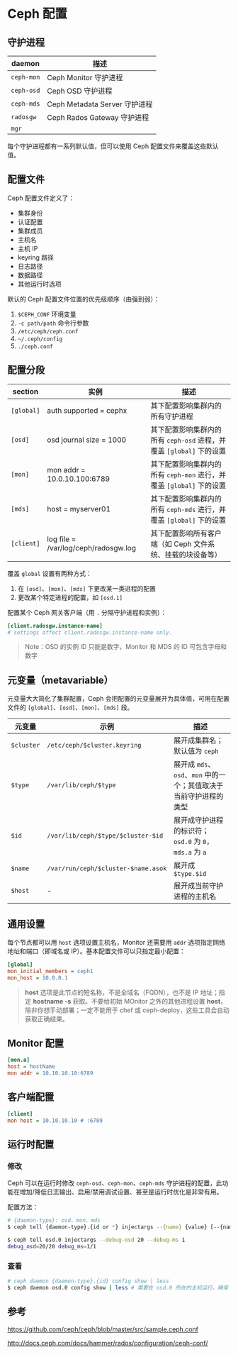 # Ceph 配置

## 守护进程

| daemon     | 描述                          |
| ---------- | ----------------------------- |
| `ceph-mon` | Ceph Monitor 守护进程         |
| `ceph-osd` | Ceph OSD 守护进程             |
| `ceph-mds` | Ceph Metadata Server 守护进程 |
| `radosgw`  | Ceph Rados Gateway 守护进程   |
| `mgr`      |                               |

每个守护进程都有一系列默认值，但可以使用 Ceph 配置文件来覆盖这些默认值。

## 配置文件

Ceph 配置文件定义了：

* 集群身份
* 认证配置
* 集群成员
* 主机名
* 主机 IP
* keyring 路径
* 日志路径
* 数据路径
* 其他运行时选项

默认的 Ceph 配置文件位置的优先级顺序（由强到弱）：

1. `$CEPH_CONF` 环境变量
2. `-c path/path` 命令行参数
3. `/etc/ceph/ceph.conf`
4. `~/.ceph/config`
5. `./ceph.conf`

## 配置分段

| section    | 实例                                 | 描述                                                                 |
| ---------- | ------------------------------------ | -------------------------------------------------------------------- |
| `[global]` | auth supported = cephx               | 其下配置影响集群内的所有守护进程                                     |
| `[osd]`    | osd journal size = 1000              | 其下配置影响集群内的所有 `ceph-osd` 进程，并覆盖 `[global]` 下的设置 |
| `[mon]`    | mon addr = 10.0.10.100:6789          | 其下配置影响集群内的所有 `ceph-mon` 进行，并覆盖 `[global]` 下的设置 |
| `[mds]`    | host = myserver01                    | 其下配置影响集群内的所有 `ceph-mds` 进行，并覆盖 `[global]` 下的设置 |
| `[client]` | log file = /var/log/ceph/radosgw.log | 其下配置影响所有客户端（如 Ceph 文件系统、挂载的块设备等）           |

覆盖 `global` 设置有两种方式：

1. 在 `[osd]`、`[mon]`、`[mds]` 下更改某一类进程的配置
2. 更改某个特定进程的配置，如 `[osd.1]`

配置某个 Ceph 网关客户端（用 `.` 分隔守护进程和实例）：

```ini
[client.radosgw.instance-name]
# settings affect client.radosgw.instance-name only.
```

> Note：OSD 的实例 ID 只能是数字，Monitor 和 MDS 的 ID 可包含字母和数字

## 元变量（metavariable）

元变量大大简化了集群配置，Ceph 会把配置的元变量展开为具体值，可用在配置文件的 `[global]`、`[osd]`、`[mon]`、`[mds]` 段。

| 元变量     | 示例                                | 描述                                                              |
| ---------- | ----------------------------------- | ----------------------------------------------------------------- |
| `$cluster` | `/etc/ceph/$cluster.keyring`        | 展开成集群名；默认值为 `ceph`                                     |
| `$type`    | `/var/lib/ceph/$type`               | 展开成 `mds`、`osd`、`mon` 中的一个；其值取决于当前守护进程的类型 |
| `$id`      | `/var/lib/ceph/$type/$cluster-$id`  | 展开成守护进程的标识符；`osd.0` 为 `0`，`mds.a` 为 `a`            |
| `$name`    | `/var/run/ceph/$cluster-$name.asok` | 展开成 `$type.$id`                                                |
| `$host`    | -                                   | 展开成当前守护进程的主机名                                        |

## 通用设置

每个节点都可以用 `host` 选项设置主机名，Monitor 还需要用 `addr` 选项指定网络地址和端口（即域名或 IP）。基本配置文件可以只指定最小配置：

```ini
[global]
mon_initial_members = ceph1
mon_host = 10.0.0.1
```

> **host** 选项是此节点的短名称，不是全域名（FQDN），也不是 IP 地址；指定 **hostname -s** 获取。不要给初始 MOnitor 之外的其他进程设置 **host**，除非你想手动部署；一定不能用于 chef 或 ceph-deploy，这些工具会自动获取正确结果。

## Monitor 配置

```ini
[mon.a]
host = hostName
mon addr = 10.10.10.10:6789
```

## 客户端配置

```ini
[client]
mon host = 10.10.10.10 # :6789
```

## 运行时配置

### 修改

Ceph 可以在运行时修改 `ceph-osd`、`ceph-mon`、`ceph-mds` 守护进程的配置，此功能在增加/降低日志输出、启用/禁用调试设置、甚至是运行时优化是非常有用。

配置方法：

```sh
# {daemon-type}: osd、mon、mds
$ ceph tell {daemon-type}.{id or *} injectargs --{name} {value} [--{name} {value}]
```

```sh
$ ceph tell osd.0 injectargs --debug-osd 20 --debug-ms 1
debug_osd=20/20 debug_ms=1/1
```

### 查看

```sh
# ceph daemon {daemon-type}.{id} config show | less
$ ceph daemon osd.0 config show | less # 需要在 osd.0 所在的主机运行，确保 /var/run/ceph/ceph-osd.0.asok 存在
```

## 参考

https://github.com/ceph/ceph/blob/master/src/sample.ceph.conf

http://docs.ceph.com/docs/hammer/rados/configuration/ceph-conf/
